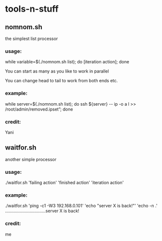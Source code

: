 # tools-n-stuff

## nomnom.sh

the simplest list processor

### usage:

  while variable=$(./nomnom.sh list); do [iteration action]; done


You can start as many as you like to work in parallel

You can change head to tail to work from both ends etc.

### example: 

  while server=$(./nomnom.sh list); do ssh ${server} -- ip -o a l >> /root/admin/removed.ipset”; done

### credit:

Yani


## waitfor.sh

another simple processor

### usage:

  ./waitfor.sh 'failing action' 'finished action' 'iteration action'

### example: 

  ./waitfor.sh 'ping -c1 -W3 192.168.0.101' 'echo "server X is back!"' 'echo -n .'
  .................................server X is back!

### credit:

me
